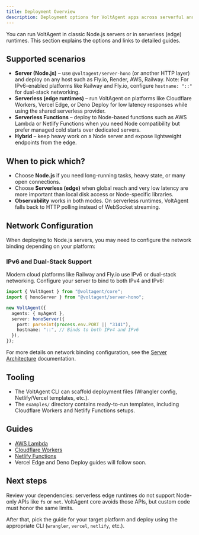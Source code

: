 ```yaml
---
title: Deployment Overview
description: Deployment options for VoltAgent apps across serverful and serverless runtimes.
---
```


You can run VoltAgent in classic Node.js servers or in serverless (edge) runtimes. This section explains the options and links to detailed guides.

## Supported scenarios

- **Server (Node.js)** – use `@voltagent/server-hono` (or another HTTP layer) and deploy on any host such as Fly.io, Render, AWS, Railway. Note: For IPv6-enabled platforms like Railway and Fly.io, configure `hostname: "::"` for dual-stack networking.
- **Serverless (edge runtimes)** – run VoltAgent on platforms like Cloudflare Workers, Vercel Edge, or Deno Deploy for low latency responses while using the shared serverless provider.
- **Serverless Functions** – deploy to Node-based functions such as AWS Lambda or Netlify Functions when you need Node compatibility but prefer managed cold starts over dedicated servers.
- **Hybrid** – keep heavy work on a Node server and expose lightweight endpoints from the edge.

## When to pick which?

- Choose **Node.js** if you need long-running tasks, heavy state, or many open connections.
- Choose **Serverless (edge)** when global reach and very low latency are more important than local disk access or Node-specific libraries.
- **Observability** works in both modes. On serverless runtimes, VoltAgent falls back to HTTP polling instead of WebSocket streaming.

## Network Configuration

When deploying to Node.js servers, you may need to configure the network binding depending on your platform:

### IPv6 and Dual-Stack Support

Modern cloud platforms like Railway and Fly.io use IPv6 or dual-stack networking. Configure your server to bind to both IPv4 and IPv6:

```typescript
import { VoltAgent } from "@voltagent/core";
import { honoServer } from "@voltagent/server-hono";

new VoltAgent({
  agents: { myAgent },
  server: honoServer({
    port: parseInt(process.env.PORT || "3141"),
    hostname: "::", // Binds to both IPv4 and IPv6
  }),
});
```

For more details on network binding configuration, see the [Server Architecture](../api/server-architecture.md#network-binding-configuration) documentation.

## Tooling

- The VoltAgent CLI can scaffold deployment files (Wrangler config, Netlify/Vercel templates, etc.).
- The `examples/` directory contains ready-to-run templates, including Cloudflare Workers and Netlify Functions setups.

## Guides

- [AWS Lambda](./aws-lambda.md)
- [Cloudflare Workers](./cloudflare-workers.md)
- [Netlify Functions](./netlify-functions.md)
- Vercel Edge and Deno Deploy guides will follow soon.

## Next steps

Review your dependencies: serverless edge runtimes do not support Node-only APIs like `fs` or `net`. VoltAgent core avoids those APIs, but custom code must honor the same limits.

After that, pick the guide for your target platform and deploy using the appropriate CLI (`wrangler`, `vercel`, `netlify`, etc.).
